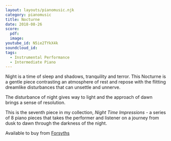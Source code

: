 ```yaml
---
layout: layouts/pianomusic.njk
category: pianomusic
title: Nocturne
date: 2018-08-26
score:
  pdf: 
  image: 
youtube_id: N5ie2TYkX4k
soundcloud_id: 
tags:
  - Instrumental Performance
  - Intermediate Piano
---
```


Night is a time of sleep and shadows, tranquility and terror. This Nocturne is a gentle piece contrasting an atmosphere of rest and repose with the flitting dreamlike disturbances that can unsettle and unnerve.

The disturbance of night gives way to light and the approach of dawn brings a sense of resolution.

This is the seventh piece in my collection, *Night Time Impressions* - a series of 8 piano pieces that takes the performer and listener on a journey from dusk to dawn through the darkness of the night.

Available to buy from [Forsyths](https://www.forsyths.co.uk/music/forsyth-publications/forsyth-publications-by-instrument/piano/148404-night-time-impressions-sarah-baker-piano-sheet-music-9790570500192.html)